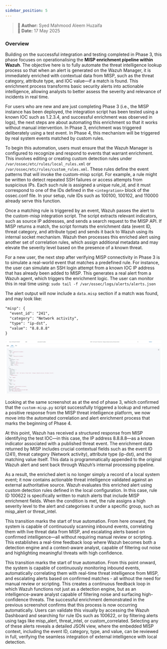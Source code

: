 ```yaml
---
sidebar_position: 5
---
```


> **📌 Author:** Syed Mahmood Aleem Huzaifa  
> **📅 Date:** 17 May 2025

### Overview 
Building on the successful integration and testing completed in Phase 3, this phase focuses on operationalising the **MISP enrichment pipeline within Wazuh**. The objective here is to fully automate the threat intelligence lookup process so that when an alert is generated on the Wazuh Manager, it is immediately enriched with contextual data from MISP, such as the threat category, attribute type, and IOC value—if a match is found. This enrichment process transforms basic security alerts into actionable intelligence, allowing analysts to better assess the severity and relevance of incidents in real time.


For users who are new and are just completing Phase 3 (i.e., the MISP instance has been deployed, the integration script has been tested using a known IOC such as 1.2.3.4, and successful enrichment was observed in logs), the next steps are about automating this enrichment so that it works without manual intervention. In Phase 3, enrichment was triggered deliberately using a test event. In Phase 4, this mechanism will be triggered by real system events matched by custom rules.

To begin this automation, users must ensure that the Wazuh Manager is configured to recognize and respond to events that warrant enrichment. This involves editing or creating custom detection rules under `/var/ossec/etc/rules/local_rules.xml` or `/var/ossec/etc/rules/custom_rules.xml`. These rules define the event patterns that will invoke the custom-misp script. For example, a rule might be written to detect repeated SSH failures or access attempts from suspicious IPs. Each such rule is assigned a unique rule_id, and it must correspond to one of the IDs defined in the `<integration>` block of the ossec.conf file. In your setup, rule IDs such as 100100, 100102, and 110000 already serve this function.

Once a matching rule is triggered by an event, Wazuh passes the alert to the custom-misp integration script. The script extracts relevant indicators, such as source IP addresses, and sends a search request to the MISP API. If MISP returns a match, the script formats the enrichment data (event ID, threat category, and attribute type) and sends it back to Wazuh using its internal socket mechanism. Wazuh then processes this enriched alert using another set of correlation rules, which assign additional metadata and may elevate the severity level based on the presence of a known threat.

For a new user, the next step after verifying MISP connectivity in Phase 3 is to simulate a real-world event that matches a predefined rule. For instance, the user can simulate an SSH login attempt from a known IOC IP address that has already been added to MISP. This generates a real alert from a Wazuh agent, which triggers the enrichment logic. The user can monitor this in real time using: ```sudo tail -f /var/ossec/logs/alerts/alerts.json```

The alert output will now include a `data.misp` section if a match was found, and may look like:
```
"misp": {
  "event_id": "241",
  "category": "Network activity",
  "type": "ip-dst",
  "value": "8.8.8.8"
}
```
![screenshot of misp alert](img\pic37.png)

Looking at the same screenshot as at the end of phase 3,  which confirmed that the `custom-misp.py` script successfully triggered a lookup and returned a positive response from the MISP threat intelligence platform, we now move into the automated correlation and alert enrichment process that marks the beginning of Phase 4.

At this point, Wazuh has received a structured response from MISP identifying the test IOC—in this case, the IP address 8.8.8.8—as a known indicator associated with a published threat event. The enrichment data returned by MISP includes crucial contextual fields such as the event ID (241), threat category (Network activity), attribute type (ip-dst), and the matching value itself. This data is programmatically appended to the original Wazuh alert and sent back through Wazuh’s internal processing pipeline.

As a result, the enriched alert is no longer simply a record of a local system event; it now contains actionable threat intelligence validated against an external authoritative source. Wazuh evaluates this enriched alert using custom detection rules defined in the local configuration. In this case, rule ID 100622 is specifically written to match alerts that include MISP enrichment fields. When the condition is met, the rule assigns a high severity level to the alert and categorises it under a specific group, such as misp_alert or threat_intel.

This transition marks the start of true automation. From here onward, the system is capable of continuously scanning inbound events, correlating them with live threat data from MISP, and escalating alerts based on confirmed intelligence—all without requiring manual review or scripting. This establishes a real-time feedback loop where Wazuh becomes both a detection engine and a context-aware analyst, capable of filtering out noise and highlighting meaningful threats with high confidence.

This transition marks the start of true automation. From this point onward, the system is capable of continuously monitoring inbound events, automatically correlating them with real-time threat intelligence from MISP, and escalating alerts based on confirmed matches - all without the need for manual review or scripting. This creates a continuous feedback loop in which Wazuh functions not just as a detection engine, but as an intelligence-aware analyst capable of filtering noise and surfacing high-confidence threats. The successful enrichment demonstrated in the previous screenshot confirms that this process is now occurring 
automatically. Users can validate this visually by accessing the Wazuh Dashboard and searching for rule IDs such as 100622, or by filtering alerts using tags like misp_alert, threat_intel, or custom_correlated. Selecting any of these alerts reveals a detailed JSON view, where the embedded MISP context, including the event ID, category, type, and value, can be reviewed in full, verifying the seamless integration of external intelligence with local detection.

